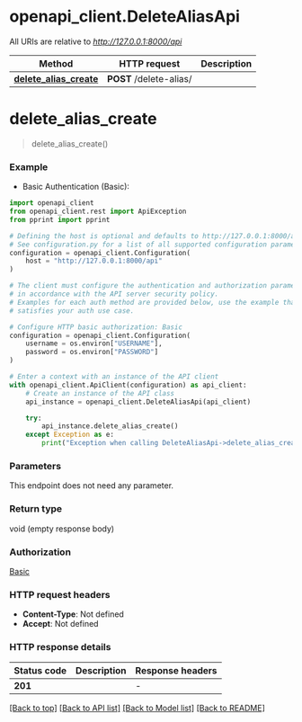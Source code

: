 # openapi_client.DeleteAliasApi

All URIs are relative to *http://127.0.0.1:8000/api*

Method | HTTP request | Description
------------- | ------------- | -------------
[**delete_alias_create**](DeleteAliasApi.md#delete_alias_create) | **POST** /delete-alias/ | 


# **delete_alias_create**
> delete_alias_create()

### Example

* Basic Authentication (Basic):

```python
import openapi_client
from openapi_client.rest import ApiException
from pprint import pprint

# Defining the host is optional and defaults to http://127.0.0.1:8000/api
# See configuration.py for a list of all supported configuration parameters.
configuration = openapi_client.Configuration(
    host = "http://127.0.0.1:8000/api"
)

# The client must configure the authentication and authorization parameters
# in accordance with the API server security policy.
# Examples for each auth method are provided below, use the example that
# satisfies your auth use case.

# Configure HTTP basic authorization: Basic
configuration = openapi_client.Configuration(
    username = os.environ["USERNAME"],
    password = os.environ["PASSWORD"]
)

# Enter a context with an instance of the API client
with openapi_client.ApiClient(configuration) as api_client:
    # Create an instance of the API class
    api_instance = openapi_client.DeleteAliasApi(api_client)

    try:
        api_instance.delete_alias_create()
    except Exception as e:
        print("Exception when calling DeleteAliasApi->delete_alias_create: %s\n" % e)
```



### Parameters

This endpoint does not need any parameter.

### Return type

void (empty response body)

### Authorization

[Basic](../README.md#Basic)

### HTTP request headers

 - **Content-Type**: Not defined
 - **Accept**: Not defined

### HTTP response details

| Status code | Description | Response headers |
|-------------|-------------|------------------|
**201** |  |  -  |

[[Back to top]](#) [[Back to API list]](../README.md#documentation-for-api-endpoints) [[Back to Model list]](../README.md#documentation-for-models) [[Back to README]](../README.md)

